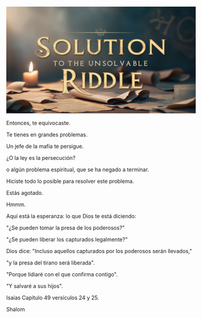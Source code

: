 ![Video cover image](../cover.jpg "cover photo")

Entonces, te equivocaste.

Te tienes en grandes problemas.

Un jefe de la mafia te persigue.

¿O la ley es la persecución?

o algún problema espiritual, que se ha negado a terminar.

Hiciste todo lo posible para resolver este problema.

Estás agotado.

Hmmm.

Aquí está la esperanza: lo que Dios te está diciendo:

"¿Se pueden tomar la presa de los poderosos?"

"¿Se pueden liberar los capturados legalmente?"

Dios dice: "Incluso aquellos capturados por los poderosos serán llevados,"

"y la presa del tirano será liberada".

"Porque lidiaré con el que confirma contigo".

"Y salvaré a sus hijos".

Isaías Capítulo 49 versículos 24 y 25.

Shalom